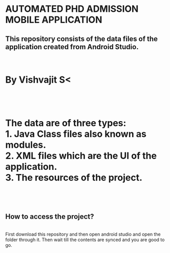 # AUTOMATED PHD ADMISSION MOBILE APPLICATION
<h2> This repository consists of the data files of the application created from Android Studio.</h2> 
<br>
<h1> By Vishvajit S<<h1>
<br>
 <p>
  The data are of three types:
 <br>
   1. Java Class files also known as modules.
 <br>
   2. XML files which are the UI of the application.
 <br>
   3. The resources of the project.
 </p>
<br>
<p>
 <h2>How to access the project?</h2>
 <br>
 First download this repository and then open android studio and open the folder through it. Then wait till the contents are synced and you are good to go.
 </p>
 <br>
 
